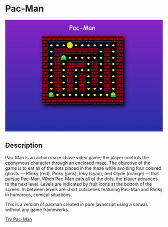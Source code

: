 # Pac-Man

![Pac-Man Demo](./assets/pac-man.png)

## Description

Pac-Man is an action maze chase video game; the player controls the eponymous character through an enclosed maze. The objective of the game is to eat all of the dots placed in the maze while avoiding four colored ghosts — Blinky (red), Pinky (pink), Inky (cyan), and Clyde (orange) — that pursue Pac-Man. When Pac-Man eats all of the dots, the player advances to the next level. Levels are indicated by fruit icons at the bottom of the screen. In between levels are short cutscenes featuring Pac-Man and Blinky in humorous, comical situations.

This is a version of pacman created in pure javascript using a canvas without any game frameworks.

[Try Pac-Man](https://naimur-rahman123.github.io/pacman-game/)
